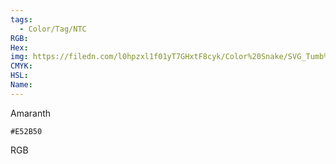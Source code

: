 ```yaml
---
tags:
  - Color/Tag/NTC
RGB:
Hex:
img: https://filedn.com/l0hpzxl1f01yT7GHxtF8cyk/Color%20Snake/SVG_Tumb%20Mass%20No%20Name/E52B50.svg
CMYK:
HSL:
Name:
---
```

Amaranth
```palette
#E52B50
```
RGB
